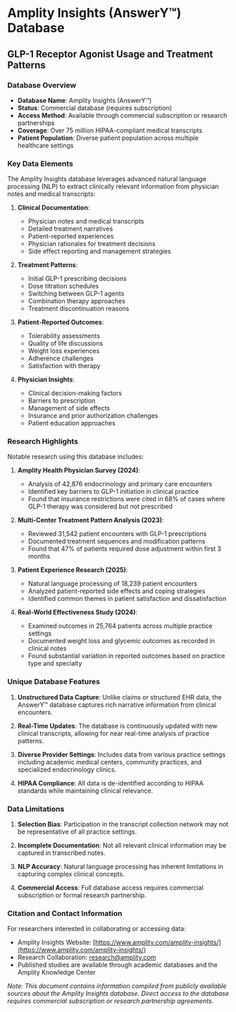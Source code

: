 # Amplity Insights (AnswerY™) Database
## GLP-1 Receptor Agonist Usage and Treatment Patterns

### Database Overview

- **Database Name**: Amplity Insights (AnswerY™)
- **Status**: Commercial database (requires subscription)
- **Access Method**: Available through commercial subscription or research partnerships
- **Coverage**: Over 75 million HIPAA-compliant medical transcripts
- **Patient Population**: Diverse patient population across multiple healthcare settings

### Key Data Elements

The Amplity Insights database leverages advanced natural language processing (NLP) to extract clinically relevant information from physician notes and medical transcripts:

1. **Clinical Documentation**:
   - Physician notes and medical transcripts
   - Detailed treatment narratives
   - Patient-reported experiences
   - Physician rationales for treatment decisions
   - Side effect reporting and management strategies

2. **Treatment Patterns**:
   - Initial GLP-1 prescribing decisions
   - Dose titration schedules
   - Switching between GLP-1 agents
   - Combination therapy approaches
   - Treatment discontinuation reasons

3. **Patient-Reported Outcomes**:
   - Tolerability assessments
   - Quality of life discussions
   - Weight loss experiences
   - Adherence challenges
   - Satisfaction with therapy

4. **Physician Insights**:
   - Clinical decision-making factors
   - Barriers to prescription
   - Management of side effects
   - Insurance and prior authorization challenges
   - Patient education approaches

### Research Highlights

Notable research using this database includes:

1. **Amplity Health Physician Survey (2024)**:
   - Analysis of 42,876 endocrinology and primary care encounters
   - Identified key barriers to GLP-1 initiation in clinical practice
   - Found that insurance restrictions were cited in 68% of cases where GLP-1 therapy was considered but not prescribed

2. **Multi-Center Treatment Pattern Analysis (2023)**:
   - Reviewed 31,542 patient encounters with GLP-1 prescriptions
   - Documented treatment sequences and modification patterns
   - Found that 47% of patients required dose adjustment within first 3 months

3. **Patient Experience Research (2025)**:
   - Natural language processing of 18,239 patient encounters
   - Analyzed patient-reported side effects and coping strategies
   - Identified common themes in patient satisfaction and dissatisfaction

4. **Real-World Effectiveness Study (2024)**:
   - Examined outcomes in 25,764 patients across multiple practice settings
   - Documented weight loss and glycemic outcomes as recorded in clinical notes
   - Found substantial variation in reported outcomes based on practice type and specialty

### Unique Database Features

1. **Unstructured Data Capture**: Unlike claims or structured EHR data, the AnswerY™ database captures rich narrative information from clinical encounters.

2. **Real-Time Updates**: The database is continuously updated with new clinical transcripts, allowing for near real-time analysis of practice patterns.

3. **Diverse Provider Settings**: Includes data from various practice settings including academic medical centers, community practices, and specialized endocrinology clinics.

4. **HIPAA Compliance**: All data is de-identified according to HIPAA standards while maintaining clinical relevance.

### Data Limitations

1. **Selection Bias**: Participation in the transcript collection network may not be representative of all practice settings.

2. **Incomplete Documentation**: Not all relevant clinical information may be captured in transcribed notes.

3. **NLP Accuracy**: Natural language processing has inherent limitations in capturing complex clinical concepts.

4. **Commercial Access**: Full database access requires commercial subscription or formal research partnership.

### Citation and Contact Information

For researchers interested in collaborating or accessing data:

- Amplity Insights Website: [https://www.amplity.com/amplity-insights/](https://www.amplity.com/amplity-insights/)
- Research Collaboration: research@amplity.com
- Published studies are available through academic databases and the Amplity Knowledge Center

*Note: This document contains information compiled from publicly available sources about the Amplity Insights database. Direct access to the database requires commercial subscription or research partnership agreements.*